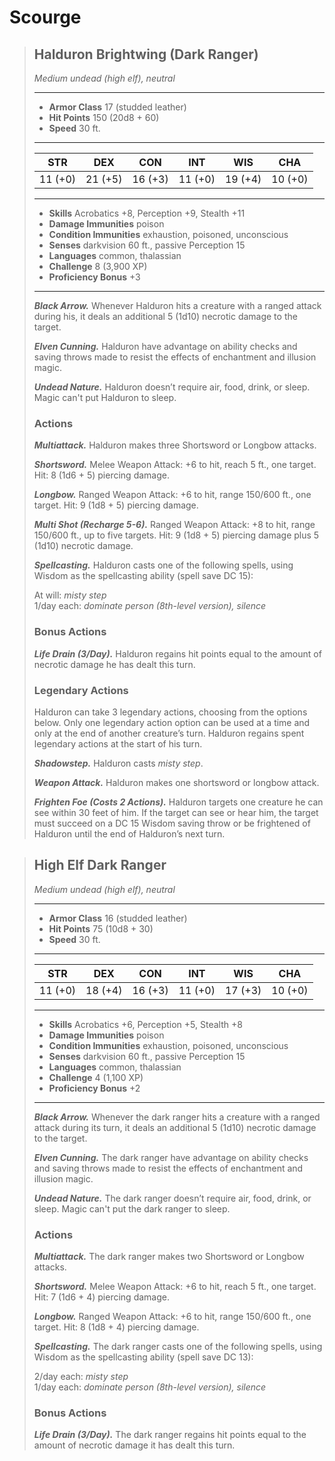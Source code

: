 # Scourge

> ## Halduron Brightwing (Dark Ranger) <!-- https://wc5e-cr-calculator.frogvall.com/?v2;0;16;10d8+30+6*1d10;6;12;2*(1d8+4+1d10);0;0;0;0;0;;;;;3;;;;;;;;;;1;;;;;;;;10;;;;;;;2;2;1;3;1;0;1;3;;is1;;is2;;is3; -->
> *Medium undead (high elf), neutral*
> ___
> - **Armor Class** 17 (studded leather)
> - **Hit Points** 150 (20d8 + 60)
> - **Speed** 30 ft.
> ___
> STR | DEX | CON | INT | WIS | CHA
>|:---:|:---:|:---:|:---:|:---:|:---:|
> 11 (+0)|21 (+5)|16 (+3)|11 (+0)|19 (+4)|10 (+0)|
> ___
> - **Skills** Acrobatics +8, Perception +9, Stealth +11
> - **Damage Immunities** poison
> - **Condition Immunities** exhaustion, poisoned, unconscious
> - **Senses** darkvision 60 ft., passive Perception 15
> - **Languages** common, thalassian
> - **Challenge** 8 (3,900 XP)
> - **Proficiency Bonus** +3
> ___
>
> ***Black Arrow.*** Whenever Halduron hits a creature with a ranged attack during his, it deals an additional 5 (1d10) necrotic damage to the target.
>	
> ***Elven Cunning.*** Halduron have advantage on ability checks and saving throws made to resist the effects of enchantment and illusion magic.
>
> ***Undead Nature.*** Halduron doesn’t require air, food, drink, or sleep. Magic can't put Halduron to sleep.
>   
> ### Actions 
> ***Multiattack.*** Halduron makes three Shortsword or Longbow attacks.
>
> ***Shortsword.*** Melee Weapon Attack: +6 to hit, reach 5 ft., one target. Hit: 8 (1d6 + 5) piercing damage.
>
> ***Longbow.*** Ranged Weapon Attack: +6 to hit, range 150/600 ft., one target. Hit: 9 (1d8 + 5) piercing damage.
>
> ***Multi Shot (Recharge 5-6).*** Ranged Weapon Attack: +8 to hit, range 150/600 ft., up to five targets. Hit: 9 (1d8 + 5) piercing damage plus 5 (1d10) necrotic damage.
>
> ***Spellcasting.*** Halduron casts one of the following spells, using Wisdom as the spellcasting ability (spell save DC 15):
>
> At will: *misty step*
> <br>1/day each: *dominate person (8th-level version), silence*
>
> ### Bonus Actions
> ***Life Drain (3/Day).*** Halduron regains hit points equal to the amount of necrotic damage he has dealt this turn.
>
> ### Legendary Actions
> Halduron can take 3 legendary actions, choosing from the options below. Only one legendary action option can be used at a time and only at the end of another creature’s turn. Halduron regains spent legendary actions at the start of his turn.
>
> ***Shadowstep.*** Halduron casts *misty step*.
>
> ***Weapon Attack.*** Halduron makes one shortsword or longbow attack.
>
> ***Frighten Foe (Costs 2 Actions).*** Halduron targets one creature he can see within 30 feet of him. If the target can see or hear him, the target must succeed on a DC 15 Wisdom saving throw or be frightened of Halduron until the end of Halduron’s next turn.

> ## High Elf Dark Ranger <!-- https://wc5e-cr-calculator.frogvall.com/?v2;0;16;10d8+30+6*1d10;6;12;2*(1d8+4+1d10);0;0;0;0;0;;;;;3;;;;;;;;;;1;;;;;;;;10;;;;;;;2;2;1;3;1;0;1;3;;is1;;is2;;is3; -->
> *Medium undead (high elf), neutral*
> ___
> - **Armor Class** 16 (studded leather)
> - **Hit Points** 75 (10d8 + 30)
> - **Speed** 30 ft.
> ___
> STR | DEX | CON | INT | WIS | CHA
>|:---:|:---:|:---:|:---:|:---:|:---:|
> 11 (+0)|18 (+4)|16 (+3)|11 (+0)|17 (+3)|10 (+0)|
> ___
> - **Skills** Acrobatics +6, Perception +5, Stealth +8
> - **Damage Immunities** poison
> - **Condition Immunities** exhaustion, poisoned, unconscious
> - **Senses** darkvision 60 ft., passive Perception 15
> - **Languages** common, thalassian
> - **Challenge** 4 (1,100 XP)
> - **Proficiency Bonus** +2
> ___
>
> ***Black Arrow.*** Whenever the dark ranger hits a creature with a ranged attack during its turn, it deals an additional 5 (1d10) necrotic damage to the target.
>	
> ***Elven Cunning.*** The dark ranger have advantage on ability checks and saving throws made to resist the effects of enchantment and illusion magic.
>
> ***Undead Nature.*** The dark ranger doesn’t require air, food, drink, or sleep. Magic can't put the dark ranger to sleep.
>   
> ### Actions 
> ***Multiattack.*** The dark ranger makes two Shortsword or Longbow attacks.
>
> ***Shortsword.*** Melee Weapon Attack: +6 to hit, reach 5 ft., one target. Hit: 7 (1d6 + 4) piercing damage.
>
> ***Longbow.*** Ranged Weapon Attack: +6 to hit, range 150/600 ft., one target. Hit: 8 (1d8 + 4) piercing damage.
>
> ***Spellcasting.*** The dark ranger casts one of the following spells, using Wisdom as the spellcasting ability (spell save DC 13):
>
> 2/day each: *misty step*
> <br>1/day each: *dominate person (8th-level version), silence*
>
> ### Bonus Actions
> ***Life Drain (3/Day).*** The dark ranger regains hit points equal to the amount of necrotic damage it has dealt this turn. 